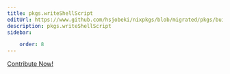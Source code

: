 ```yaml
---
title: pkgs.writeShellScript
editUrl: https://www.github.com/hsjobeki/nixpkgs/blob/migrated/pkgs/build-support/trivial-builders/default.nix#L266C22
description: pkgs.writeShellScript
sidebar:

    order: 8
---
```


<a href="https://www.github.com/hsjobeki/nixpkgs/blob/migrated/pkgs/build-support/trivial-builders/default.nix#L266C22">Contribute Now!</a>



